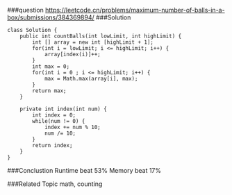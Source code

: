 ###question
https://leetcode.cn/problems/maximum-number-of-balls-in-a-box/submissions/384369894/
###Solution
```
class Solution {
    public int countBalls(int lowLimit, int highLimit) {
        int [] array = new int [highLimit + 1];
        for(int i = lowLimit; i <= highLimit; i++) {
            array[index(i)]++;
        }
        int max = 0;
        for(int i = 0 ; i <= highLimit; i++) {
            max = Math.max(array[i], max);
        }
        return max;
    }

    private int index(int num) {
        int index = 0;
        while(num != 0) {
            index += num % 10;
            num /= 10;
        }
        return index;
    }
}
```
###Conclustion
Runtime beat 53%
Memory beat 17%

###Related Topic
math, counting